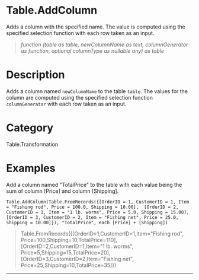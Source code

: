 ﻿# Table.AddColumn
Adds a column with the specified name. The value is computed using the specified selection function with each row taken as an input.
> _function (table as table, newColumnName as text, columnGenerator as function, optional columnType as nullable any) as table_
# Description 
Adds a column named <code>newColumnName</code> to the table <code>table</code>. The values for the column are computed using the specified selection function <code>columnGenerator</code> with each row taken as an input.
# Category 
Table.Transformation
# Examples 
Add a column named "TotalPrice" to the table with each value being the sum of column [Price] and column [Shipping].
```
Table.AddColumn(Table.FromRecords({[OrderID = 1, CustomerID = 1, Item = "Fishing rod", Price = 100.0, Shipping = 10.00],  [OrderID = 2, CustomerID = 1, Item = "1 lb. worms", Price = 5.0, Shipping = 15.00],  [OrderID = 3, CustomerID = 2, Item = "Fishing net", Price = 25.0, Shipping = 10.00]}), "TotalPrice", each [Price] + [Shipping])
```
> Table.FromRecords({[OrderID=1,CustomerID=1,Item="Fishing rod", Price=100,Shipping=10,TotalPrice=110],[OrderID=2,CustomerID=1,Item="1 lb. worms", Price=5,Shipping=15,TotalPrice=20],[OrderID=3,CustomerID=2,Item="Fishing net", Price=25,Shipping=10,TotalPrice=35]})
***
